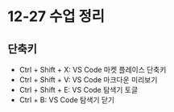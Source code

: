 12-27 수업 정리
==


## 단축키
- Ctrl + Shift + X: VS Code 마켓 플레이스 단축키
- Ctrl + Shift + V: VS Code 마크다운 미리보기
- Ctrl + Shift + E: VS Code 탐색기 토글
- Ctrl + B: VS Code 탐색기 닫기

